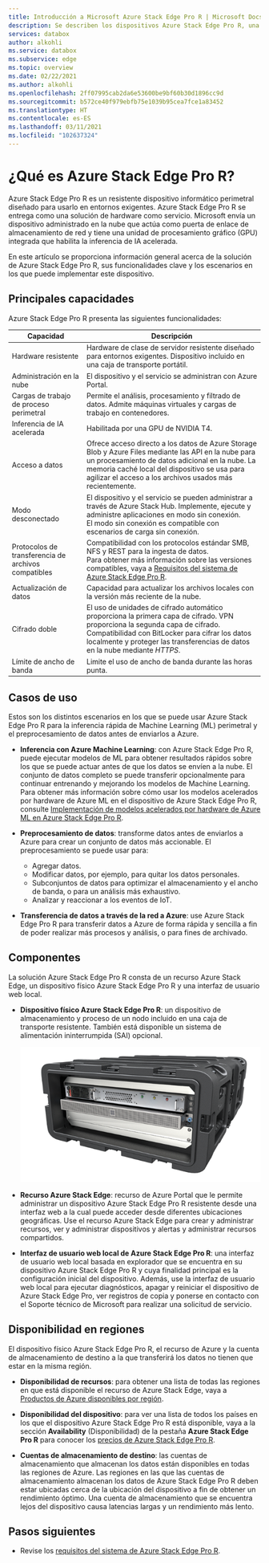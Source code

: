 ```yaml
---
title: Introducción a Microsoft Azure Stack Edge Pro R | Microsoft Docs
description: Se describen los dispositivos Azure Stack Edge Pro R, una solución de almacenamiento para aplicaciones militares que usa un dispositivo físico para la transferencia a través de la red a Azure.
services: databox
author: alkohli
ms.service: databox
ms.subservice: edge
ms.topic: overview
ms.date: 02/22/2021
ms.author: alkohli
ms.openlocfilehash: 2ff07995cab2da6e53600be9bf60b30d1896cc9d
ms.sourcegitcommit: b572ce40f979ebfb75e1039b95cea7fce1a83452
ms.translationtype: HT
ms.contentlocale: es-ES
ms.lasthandoff: 03/11/2021
ms.locfileid: "102637324"
---
```

# <a name="what-is-the-azure-stack-edge-pro-r"></a>¿Qué es Azure Stack Edge Pro R?

Azure Stack Edge Pro R es un resistente dispositivo informático perimetral diseñado para usarlo en entornos exigentes. Azure Stack Edge Pro R se entrega como una solución de hardware como servicio. Microsoft envía un dispositivo administrado en la nube que actúa como puerta de enlace de almacenamiento de red y tiene una unidad de procesamiento gráfico (GPU) integrada que habilita la inferencia de IA acelerada.

En este artículo se proporciona información general acerca de la solución de Azure Stack Edge Pro R, sus funcionalidades clave y los escenarios en los que puede implementar este dispositivo.


## <a name="key-capabilities"></a>Principales capacidades

Azure Stack Edge Pro R presenta las siguientes funcionalidades:

|Capacidad |Descripción  |
|---------|---------|
|Hardware resistente| Hardware de clase de servidor resistente diseñado para entornos exigentes. Dispositivo incluido en una caja de transporte portátil. |
|Administración en la nube     |El dispositivo y el servicio se administran con Azure Portal.|
|Cargas de trabajo de proceso perimetral   |Permite el análisis, procesamiento y filtrado de datos. Admite máquinas virtuales y cargas de trabajo en contenedores.|
|Inferencia de IA acelerada| Habilitada por una GPU de NVIDIA T4.|
|Acceso a datos     | Ofrece acceso directo a los datos de Azure Storage Blob y Azure Files mediante las API en la nube para un procesamiento de datos adicional en la nube. La memoria caché local del dispositivo se usa para agilizar el acceso a los archivos usados más recientemente.|
|Modo desconectado| El dispositivo y el servicio se pueden administrar a través de Azure Stack Hub. Implemente, ejecute y administre aplicaciones en modo sin conexión. <br> El modo sin conexión es compatible con escenarios de carga sin conexión.|
|Protocolos de transferencia de archivos compatibles     |Compatibilidad con los protocolos estándar SMB, NFS y REST para la ingesta de datos. <br> Para obtener más información sobre las versiones compatibles, vaya a [Requisitos del sistema de Azure Stack Edge Pro R](azure-stack-edge-gpu-system-requirements.md).|
|Actualización de datos     | Capacidad para actualizar los archivos locales con la versión más reciente de la nube.|
|Cifrado doble    | El uso de unidades de cifrado automático proporciona la primera capa de cifrado. VPN proporciona la segunda capa de cifrado. Compatibilidad con BitLocker para cifrar los datos localmente y proteger las transferencias de datos en la nube mediante *HTTPS*.|
|Límite de ancho de banda| Limite el uso de ancho de banda durante las horas punta.|

<!--|Scale out file server| Available as 1-node and 4-node cluster configurations|-->

## <a name="use-cases"></a>Casos de uso

Estos son los distintos escenarios en los que se puede usar Azure Stack Edge Pro R para la inferencia rápida de Machine Learning (ML) perimetral y el preprocesamiento de datos antes de enviarlos a Azure.

- **Inferencia con Azure Machine Learning**: con Azure Stack Edge Pro R, puede ejecutar modelos de ML para obtener resultados rápidos sobre los que se puede actuar antes de que los datos se envíen a la nube. El conjunto de datos completo se puede transferir opcionalmente para continuar entrenando y mejorando los modelos de Machine Learning. Para obtener más información sobre cómo usar los modelos acelerados por hardware de Azure ML en el dispositivo de Azure Stack Edge Pro R, consulte [Implementación de modelos acelerados por hardware de Azure ML en Azure Stack Edge Pro R](../machine-learning/how-to-deploy-fpga-web-service.md#deploy-to-a-local-edge-server).

- **Preprocesamiento de datos**: transforme datos antes de enviarlos a Azure para crear un conjunto de datos más accionable. El preprocesamiento se puede usar para:

    - Agregar datos.
    - Modificar datos, por ejemplo, para quitar los datos personales.
    - Subconjuntos de datos para optimizar el almacenamiento y el ancho de banda, o para un análisis más exhaustivo.
    - Analizar y reaccionar a los eventos de IoT.

- **Transferencia de datos a través de la red a Azure**: use Azure Stack Edge Pro R para transferir datos a Azure de forma rápida y sencilla a fin de poder realizar más procesos y análisis, o para fines de archivado.

## <a name="components"></a>Componentes

La solución Azure Stack Edge Pro R consta de un recurso Azure Stack Edge, un dispositivo físico Azure Stack Edge Pro R y una interfaz de usuario web local.

- **Dispositivo físico Azure Stack Edge Pro R**: un dispositivo de almacenamiento y proceso de un nodo incluido en una caja de transporte resistente. También está disponible un sistema de alimentación ininterrumpida (SAI) opcional.

    ![Para el dispositivo de un nodo Azure Stack Edge Pro R](media/azure-stack-edge-pro-r-overview/device-image-1.png)

- **Recurso Azure Stack Edge**: recurso de Azure Portal que le permite administrar un dispositivo Azure Stack Edge Pro R resistente desde una interfaz web a la cual puede acceder desde diferentes ubicaciones geográficas. Use el recurso Azure Stack Edge para crear y administrar recursos, ver y administrar dispositivos y alertas y administrar recursos compartidos.  

- **Interfaz de usuario web local de Azure Stack Edge Pro R**: una interfaz de usuario web local basada en explorador que se encuentra en su dispositivo Azure Stack Edge Pro R y cuya finalidad principal es la configuración inicial del dispositivo. Además, use la interfaz de usuario web local para ejecutar diagnósticos, apagar y reiniciar el dispositivo de Azure Stack Edge Pro, ver registros de copia y ponerse en contacto con el Soporte técnico de Microsoft para realizar una solicitud de servicio.


## <a name="region-availability"></a>Disponibilidad en regiones

El dispositivo físico Azure Stack Edge Pro R, el recurso de Azure y la cuenta de almacenamiento de destino a la que transferirá los datos no tienen que estar en la misma región.

- **Disponibilidad de recursos**: para obtener una lista de todas las regiones en que está disponible el recurso de Azure Stack Edge, vaya a [Productos de Azure disponibles por región](https://azure.microsoft.com/global-infrastructure/services/?products=databox&regions=all). 

- **Disponibilidad del dispositivo**: para ver una lista de todos los países en los que el dispositivo Azure Stack Edge Pro R está disponible, vaya a la sección **Availability** (Disponibilidad) de la pestaña **Azure Stack Edge Pro R** para conocer los [precios de Azure Stack Edge Pro R](https://azure.microsoft.com/pricing/details/azure-stack/edge/#azureStackEdgeProR).

- **Cuentas de almacenamiento de destino**: las cuentas de almacenamiento que almacenan los datos están disponibles en todas las regiones de Azure. Las regiones en las que las cuentas de almacenamiento almacenan los datos de Azure Stack Edge Pro R deben estar ubicadas cerca de la ubicación del dispositivo a fin de obtener un rendimiento óptimo. Una cuenta de almacenamiento que se encuentra lejos del dispositivo causa latencias largas y un rendimiento más lento.

## <a name="next-steps"></a>Pasos siguientes

- Revise los [requisitos del sistema de Azure Stack Edge Pro R](azure-stack-edge-gpu-system-requirements.md).
<!--- Understand the [Azure Stack Edge Pro R limits](azure-stack-edge-limits.md).-->